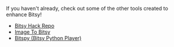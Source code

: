 If you haven't already, check out some of the other tools created to enhance Bitsy!

* [Bitsy Hack Repo](https://github.com/seleb/bitsy-hacks/)
* [Image To Bitsy](https://ruin.itch.io/image-to-bitsy)
* [Bitspy (Bitsy Python Player)](https://github.com/Ragzouken/bitspy)